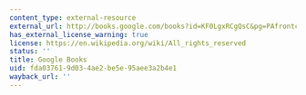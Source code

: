 ```yaml
---
content_type: external-resource
external_url: http://books.google.com/books?id=KF0LgxRCgQsC&pg=PAfrontcover
has_external_license_warning: true
license: https://en.wikipedia.org/wiki/All_rights_reserved
status: ''
title: Google Books
uid: fda03761-9d03-4ae2-be5e-95aee3a2b4e1
wayback_url: ''
---
```

